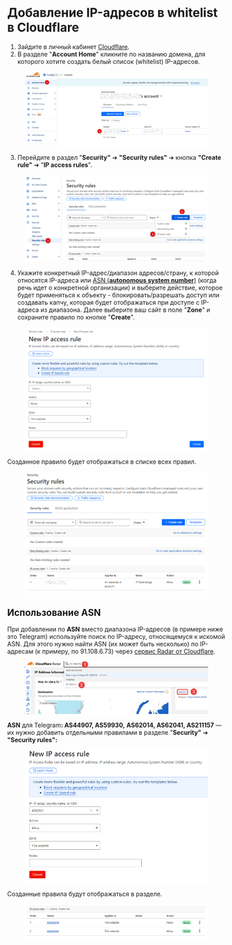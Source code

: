 # Добавление IP-адресов в whitelist в Cloudflare

1. Зайдите в личный кабинет [Cloudflare](https://dash.cloudflare.com/).
2. В разделе "**Account Home**" кликните по названию домена, для которого хотите создать белый список (whitelist) IP-адресов.

<figure><img src="../../.gitbook/assets/image (2) (1) (1) (1) (1).png" alt=""><figcaption></figcaption></figure>

3. Перейдите в раздел "**Security"** ➔ **"Security rules"** ➔ кнопка **"Create rule"** ➔ "**IP access rules**".

<figure><img src="../../.gitbook/assets/image (2) (1) (1) (1) (1) (1).png" alt=""><figcaption></figcaption></figure>

4. Укажите конкретный IP-адрес/диапазон адресов/страну, к которой относятся IP-адреса или [ASN (**autonomous system number**)](https://blog.browserscan.net/ru/docs/what-is-an-asn) (когда речь идет о конкретной организации) и выберите действие, которое будет применяться к объекту - блокировать/разрешать доступ или создавать капчу, которая будет отображаться при доступе с IP-адреса из диапазона. Далее выберите ваш сайт в поле "**Zone**" и сохраните правило по кнопке "**Create**".

<figure><img src="../../.gitbook/assets/image (3) (1).png" alt=""><figcaption></figcaption></figure>

Созданное правило будет отображаться в списке всех правил.

<figure><img src="../../.gitbook/assets/image (4).png" alt=""><figcaption></figcaption></figure>

## Использование ASN

При добавлении по **ASN** вместо диапазона IP-адресов (в примере ниже это Telegram) используйте поиск по IP-адресу, относящемуся к искомой ASN. Для этого нужно найти ASN (их может быть несколько) по IP-адресам (к примеру, по 91.108.6.73) через [сервис Radar от Cloudflare](https://radar.cloudflare.com/ip).

<figure><img src="../../.gitbook/assets/image (5).png" alt=""><figcaption></figcaption></figure>

**ASN** для Telegra&#x6D;**: AS44907, AS59930,** **AS62014, AS62041, AS211157** — их нужно добавить отдельными правилами в разделе "**Security"** ➔ **"Security rules":**

<figure><img src="../../.gitbook/assets/image (6).png" alt=""><figcaption></figcaption></figure>

Созданные правила будут отображаться в разделе.

<figure><img src="../../.gitbook/assets/image (2233).png" alt=""><figcaption></figcaption></figure>
